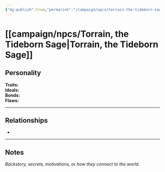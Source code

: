 ```yaml
---
{"dg-publish":true,"permalink":"/campaign/npcs/torrain-the-tideborn-sage/","tags":["character","npc"],"noteIcon":"","created":"2025-10-26T14:50:04.198-07:00","updated":"2025-10-27T13:39:25.412-07:00"}
---
```


# [[campaign/npcs/Torrain, the Tideborn Sage\|Torrain, the Tideborn Sage]]

## Personality
**Traits:**  
**Ideals:**  
**Bonds:**  
**Flaws:**  

---

## Relationships
- 

---

## Notes
*Backstory, secrets, motivations, or how they connect to the world.*